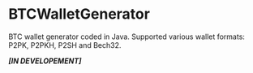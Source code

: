 # BTCWalletGenerator
BTC wallet generator coded in Java. Supported various wallet formats: P2PK, P2PKH, P2SH and Bech32.

***[IN DEVELOPEMENT]***
